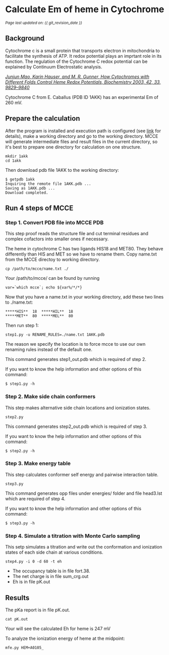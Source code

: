 # Calculate Em of heme in Cytochrome
<small><i>Page last updated on: {{ git_revision_date }}</i></small>

## Background

Cytochrome c is a small protein that transports electron in mitochondria to facilitate the synthesis of ATP. It redox potential plays an imprtant role in its function. The regulation of the Cytochrome C redox potential can be explained by Continuum Electrostatic analysis.

*[Junjun Mao, Karin Hauser, and M. R. Gunner, How Cytochromes with Different Folds Control Heme Redox Potentials, Biochemistry 2003, 42, 33, 9829–9840](https://pubs.acs.org/doi/full/10.1021/bi027288k)*


Cytochrome C from E. Caballus (PDB ID 1AKK) has an experimental Em of 260 mV.

## Prepare the calculation

After the program is installed and execution path is configured (see [link](quick.md) for details),
make a working directory and go to the working directory. MCCE will generate intermediate files and result files in
the current directory, so it's best to prepare one directory for calculation on one structure.

```
mkdir 1akk
cd 1akk
```

Then download pdb file 1AKK to the working directory:
```
$ getpdb 1akk
Inquiring the remote file 1AKK.pdb ...
Saving as 1AKK.pdb ...
Download completed. 
```

## Run 4 steps of MCCE

### Step 1. Convert PDB file into MCCE PDB
This step proof reads the structure file and cut terminal residues and complex cofactors into smaller ones if necessary.

The heme in cytochrome C has two ligands HIS18 and MET80. They behave differently than HIS and MET so we have to rename them. Copy name.txt from the MCCE directoy to working directory.
```
cp /path/to/mcce/name.txt ./
```

Your /path/to/mcce/ can be found by running

```
var=`which mcce`; echo ${var%/*/*}
```

Now that you have a name.txt in your working directory, add these two lines to ./name.txt:
```
*****HIS**  18  *****HIL**  18
*****MET**  80  *****MEL**  80
```

Then run step 1:
```
step1.py -u RENAME_RULES=./name.txt 1AKK.pdb
```

The reason we specify the location is to force mcce to use our own renaming rules instead of the default one.

This command generates step1_out.pdb which is required of step 2.

If you want to know the help information and other options of this command:
```
$ step1.py -h
```

### Step 2. Make side chain conformers
This step makes alternative side chain locations and ionization states.

```
step2.py
```

This command generates step2_out.pdb which is required of step 3.

If you want to know the help information and other options of this command:
```
$ step2.py -h
```

### Step 3. Make energy table
This step calculates conformer self energy and pairwise interaction table.

```
step3.py
```

This command generates opp files under energies/ folder and file head3.lst which are required of step 4.

If you want to know the help information and other options of this command:
```
$ step3.py -h
```

### Step 4. Simulate a titration with Monte Carlo sampling
This setp simulates a titration and write out the conformation and ionization states of each side chain at various conditions.

```
step4.py -i 0 -d 60 -t eh
```

* The occupancy table is in file fort.38.
* The net charge is in file sum_crg.out
* Eh is in file pK.out

## Results
The pKa report is in file pK.out.

```
cat pK.out
```

Your will see the calculated Eh for heme is 247 mV

To analyze the ionization energy of heme at the midpoint:
```
mfe.py HEM+A0105_
```
